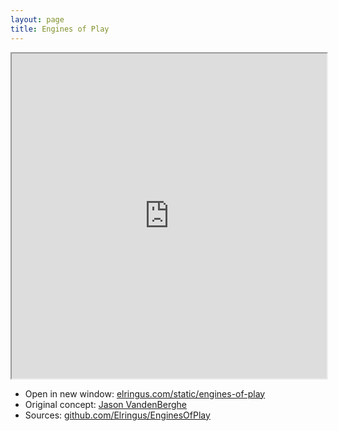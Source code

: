 ```yaml
---
layout: page
title: Engines of Play
---
```


<iframe src="https://elringus.com/static/engines-of-play/" width="100%" height="520px"></iframe>

<br>

- Open in new window: [elringus.com/static/engines-of-play](/static/engines-of-play/)
- Original concept: [Jason VandenBerghe](https://youtu.be/Lg2GndSat1E)
- Sources: [github.com/Elringus/EnginesOfPlay](https://github.com/Elringus/EnginesOfPlay)